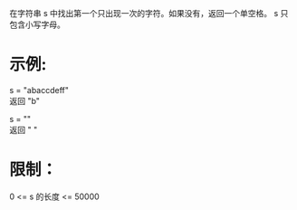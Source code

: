 在字符串 s 中找出第一个只出现一次的字符。如果没有，返回一个单空格。 s 只包含小写字母。

# 示例:

s = "abaccdeff"  
返回 "b"  

s = ""   
返回 " "  

# 限制：

0 <= s 的长度 <= 50000